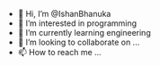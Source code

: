 - 👋 Hi, I’m @IshanBhanuka
- 👀 I’m interested in programming
- 🌱 I’m currently learning engineering
- 💞️ I’m looking to collaborate on ...
- 📫 How to reach me ...

<!---
IshanBhanuka/IshanBhanuka is a ✨ special ✨ repository because its `README.md` (this file) appears on your GitHub profile.
You can click the Preview link to take a look at your changes.
--->
